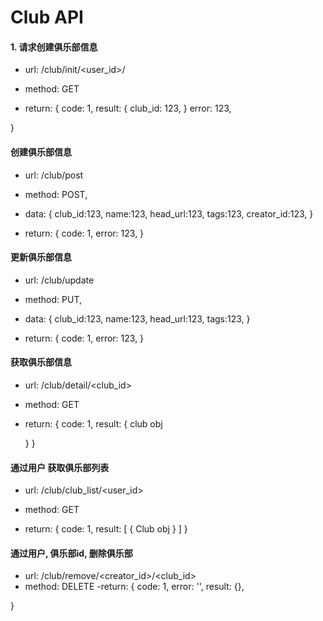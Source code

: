 # Club API


#### 1. 请求创建俱乐部信息
- url: /club/init/<user_id>/<token>
- method: GET

- return:
{
    code: 1,
    result:
    {
        club_id: 123,
    }
    error: 123,
   
}




#### 创建俱乐部信息
- url: /club/post
- method: POST,
- data:
{
    club_id:123,
    name:123,
    head_url:123,
    tags:123,
    creator_id:123,
}

- return:
{
    code: 1,
    error: 123,
}



#### 更新俱乐部信息
- url: /club/update
- method: PUT,
- data:
{
    club_id:123,
    name:123,
    head_url:123,
    tags:123,
}

- return:
{
    code: 1,
    error: 123,
}

#### 获取俱乐部信息
- url: /club/detail/<club_id>
- method: GET


- return:
{
    code: 1,
    result:
    {
        club obj
        
    }
}



#### 通过用户 获取俱乐部列表
- url: /club/club_list/<user_id>
- method: GET

- return:
{
    code: 1,
    result:
    [
        {
            Club obj
        }
    ]
}


#### 通过用户, 俱乐部id, 删除俱乐部
- url: /club/remove/<creator_id>/<club_id>
- method: DELETE
-return:
{
    code: 1,
    error: '',
    result: {},
    
}
